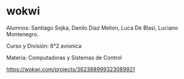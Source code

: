 # wokwi
Alumnos: Santiago Sojka, Danilo Diaz Melion, Luca De Blasi, Luciano Montenegro.



Curso y División: 6°2 avionica 



Materia: Computadoras y Sistemas de Control




https://wokwi.com/projects/362388999323089921
